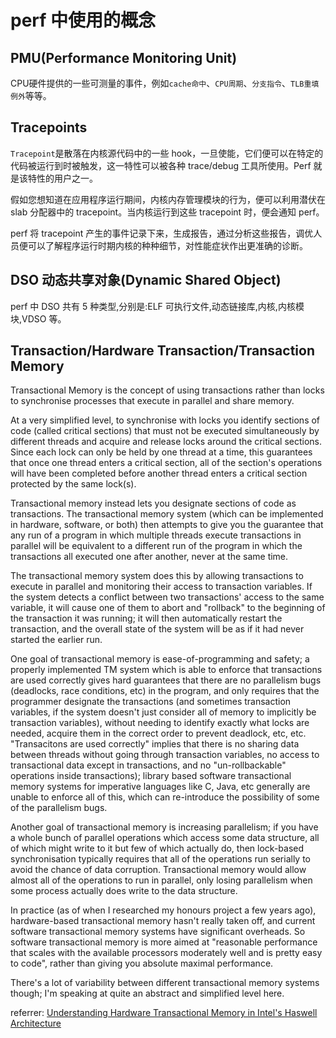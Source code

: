 # perf 中使用的概念

## PMU(Performance Monitoring Unit)
  CPU硬件提供的一些可测量的事件，例如`cache命中`、`CPU周期`、`分支指令`、`TLB重填例外`等等。

## Tracepoints
  `Tracepoint`是散落在内核源代码中的一些 hook，一旦使能，它们便可以在特定的代码被运行到时被触发，这一特性可以被各种 trace/debug 工具所使用。Perf 就是该特性的用户之一。

  假如您想知道在应用程序运行期间，内核内存管理模块的行为，便可以利用潜伏在 slab 分配器中的 tracepoint。当内核运行到这些 tracepoint 时，便会通知 perf。

  perf 将 tracepoint 产生的事件记录下来，生成报告，通过分析这些报告，调优人员便可以了解程序运行时期内核的种种细节，对性能症状作出更准确的诊断。

## DSO 动态共享对象(Dynamic Shared Object)
  perf 中 DSO 共有 5 种类型,分别是:ELF 可执行文件,动态链接库,内核,内核模块,VDSO 等。

## Transaction/Hardware Transaction/Transaction Memory
  Transactional Memory is the concept of using transactions rather than locks to synchronise processes that execute in parallel and share memory.

  At a very simplified level, to synchronise with locks you identify sections of code (called critical sections) that must not be executed simultaneously by different threads and acquire and release locks around the critical sections. Since each lock can only be held by one thread at a time, this guarantees that once one thread enters a critical section, all of the section's operations will have been completed before another thread enters a critical section protected by the same lock(s).

  Transactional memory instead lets you designate sections of code as transactions. The transactional memory system (which can be implemented in hardware, software, or both) then attempts to give you the guarantee that any run of a program in which multiple threads execute transactions in parallel will be equivalent to a different run of the program in which the transactions all executed one after another, never at the same time.

  The transactional memory system does this by allowing transactions to execute in parallel and monitoring their access to transaction variables. If the system detects a conflict between two transactions' access to the same variable, it will cause one of them to abort and "rollback" to the beginning of the transaction it was running; it will then automatically restart the transaction, and the overall state of the system will be as if it had never started the earlier run.

  One goal of transactional memory is ease-of-programming and safety; a properly implemented TM system which is able to enforce that transactions are used correctly gives hard guarantees that there are no parallelism bugs (deadlocks, race conditions, etc) in the program, and only requires that the programmer designate the transactions (and sometimes transaction variables, if the system doesn't just consider all of memory to implicitly be transaction variables), without needing to identify exactly what locks are needed, acquire them in the correct order to prevent deadlock, etc, etc. "Transacitons are used correctly" implies that there is no sharing data between threads without going through transaction variables, no access to transactional data except in transactions, and no "un-rollbackable" operations inside transactions); library based software transactional memory systems for imperative languages like C, Java, etc generally are unable to enforce all of this, which can re-introduce the possibility of some of the parallelism bugs.

  Another goal of transactional memory is increasing parallelism; if you have a whole bunch of parallel operations which access some data structure, all of which might write to it but few of which actually do, then lock-based synchronisation typically requires that all of the operations run serially to avoid the chance of data corruption. Transactional memory would allow almost all of the operations to run in parallel, only losing parallelism when some process actually does write to the data structure.

  In practice (as of when I researched my honours project a few years ago), hardware-based transactional memory hasn't really taken off, and current software transactional memory systems have significant overheads. So software transactional memory is more aimed at "reasonable performance that scales with the available processors moderately well and is pretty easy to code", rather than giving you absolute maximal performance.

  There's a lot of variability between different transactional memory systems though; I'm speaking at quite an abstract and simplified level here.

  referrer: [Understanding Hardware Transactional Memory in Intel's Haswell Architecture](http://www.quepublishing.com/articles/article.aspx?p=2142912)
